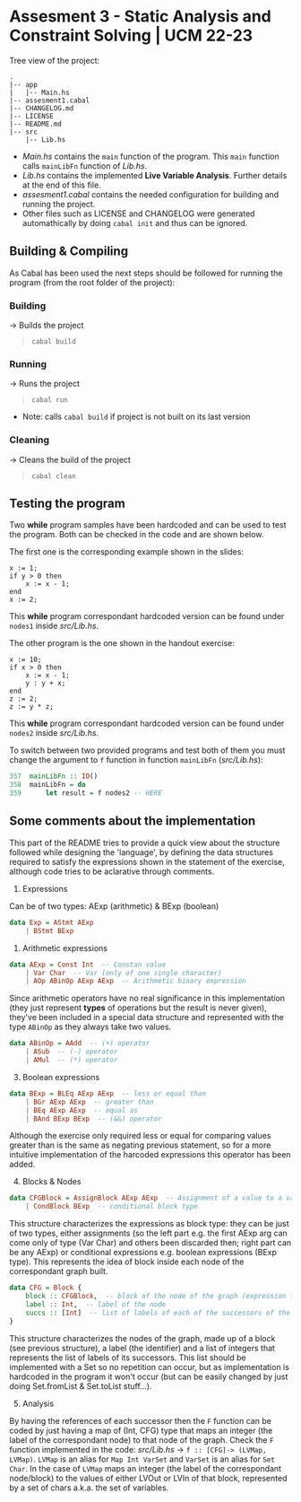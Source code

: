 # Assesment 3 - Static Analysis and Constraint Solving | UCM 22-23

Tree view of the project:

```
.
|-- app
|   |-- Main.hs
|-- assesment1.cabal
|-- CHANGELOG.md
|-- LICENSE
|-- README.md
|-- src
    |-- Lib.hs
```

- _Main.hs_ contains the `main` function of the program. This `main` function calls `mainLibFn` function of _Lib.hs_.
- _Lib.hs_ contains the implemented **Live Variable Analysis**. Further details at the end of this file.
- _assesment1.cabal_ contains the needed configuration for building and running the project.
- Other files such as LICENSE and CHANGELOG were generated automathically by doing `cabal init` and thus can be ignored.

## Building & Compiling

As Cabal has been used the next steps should be followed for running the program (from the root folder of the project):

### Building

-> Builds the project

> `cabal build`

### Running

-> Runs the project

> `cabal run`

- Note: calls `cabal build` if project is not built on its last version

### Cleaning

-> Cleans the build of the project

> `cabal clean`

## Testing the program

Two **while** program samples have been hardcoded and can be used to test the program. Both can be checked in the code and are shown below.

The first one is the corresponding example shown in the slides:

```while
x := 1;
if y > 0 then
    x := x - 1;
end
x := 2;
```

This **while** program correspondant hardcoded version can be found under `nodes1` inside _src/Lib.hs_.

The other program is the one shown in the handout exercise:

```while
x := 10;
if x > 0 then
    x := x - 1;
    y : y + x;
end
z := 2;
z := y * z;
```

This **while** program correspondant hardcoded version can be found under `nodes2` inside _src/Lib.hs_.

To switch between two provided programs and test both of them you must change the argument to `f` function in function `mainLibFn` (_src/Lib.hs_):

```haskell
357  mainLibFn :: IO()
358  mainLibFn = do
359      let result = f nodes2 -- HERE
```

## Some comments about the implementation

This part of the README tries to provide a quick view about the structure followed while designing the 'language', by defining the data structures required to satisfy the expressions shown in the statement of the exercise, although code tries to be aclarative through comments.

1. Expressions

Can be of two types: AExp (arithmetic) & BExp (boolean)

```haskell
data Exp = AStmt AExp
    | BStmt BExp
```

1. Arithmetic expressions

```haskell
data AExp = Const Int  -- Constan value
    | Var Char  -- Var (only of one single character)
    | AOp ABinOp AExp AExp  -- Arithmetic binary expression
```

Since arithmetic operators have no real significance in this implementation (they just represent **types** of operations but the result is never given), they've been included in a special data structure and represented with the type `ABinOp` as they always take two values.

```haskell
data ABinOp = AAdd  -- (+) operator
    | ASub  -- (-) operator
    | AMul  -- (*) operator
```

3. Boolean expressions

```haskell
data BExp = BLEq AExp AExp  -- less or equal than
    | BGr AExp AExp  -- greater than
    | BEq AExp AExp  -- equal as
    | BAnd BExp BExp  -- (&&) operator
```

Although the exercise only required less or equal for comparing values greater than is the same as negating previous statement, so for a more intuitive implementation of the harcoded expressions this operator has been added.

4. Blocks & Nodes

```haskell
data CFGBlock = AssignBlock AExp AExp  -- Assignment of a value to a var
    | CondBlock BExp  -- conditional block type
```

This structure characterizes the expressions as block type: they can be just of two types, either assignments (so the left part e.g. the first AExp arg can come only of type (Var Char) and others been discarded then; right part can be any AExp) or conditional expressions e.g. boolean expressions (BExp type). This represents the idea of block inside each node of the correspondant graph built.

```haskell
data CFG = Block {
    block :: CFGBlock,  -- block of the node of the graph (expression type)
    label :: Int,  -- label of the node
    succs :: [Int]  -- list of labels of each of the successors of the correspondant node of the graph (successors of the block of code)
}
```

This structure characterizes the nodes of the graph, made up of a block (see previous structure), a label (the identifier) and a list of integers that represents the list of labels of its successors. This list should be implemented with a Set so no repetition can occur, but as implementation is hardcoded in the program it won't occur (but can be easily changed by just doing Set.fromList & Set.toList stuff...).

5. Analysis

By having the references of each successor then the `F` function can be coded by just having a map of (Int, CFG) type that maps an integer (the label of the correspondant node) to that node of the graph. Check the `F` function implemented in the code: _src/Lib.hs_ ->  `f :: [CFG]-> (LVMap, LVMap)`. `LVMap` is an alias for `Map Int VarSet` and `VarSet` is an alias for `Set Char`. In the case of `LVMap` maps an integer (the label of the correspondant node/block) to the values of either LVOut or LVIn of that block, represented by a set of chars a.k.a. the set of variables.
